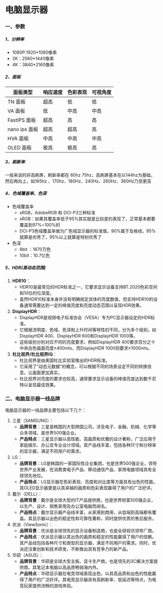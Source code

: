 # 电脑显示器

### 一、参数

##### 1、分辨率

* 1080P:1920*1080像素
* 2K：2560*1440像素
* 4K：3840*2160像素



##### 2、面板

| 面板类型      | 响应速度 | 色彩表现 | 可视角度 |
| ------------- | -------- | -------- | -------- |
| TN 面板       | 超高     | 低       | 低       |
| VA 面板       | 低       | 中高     | 中高     |
| FastIPS 面板  | 超高     | 高       | 高       |
| nano ips 面板 | 超高     | 超高     | 高       |
| HVA 面板      | 中高     | 中高     | 中高     |
| OLED 面板     | 极高     | 极高     | 高       |



##### 3、刷新率

一般来说的非高刷屏，刷新率都在 60hz 75hz，高刷屏基本在以144hz为基础，然后再向上，如165hz 、170hz、180Hz、240Hz、260Hz、360Hz乃至更高



##### 4、色域覆盖率、色深

* 色域覆盖率
  * sRGB，AdobeRGB 和 DCI-P3三种标准
  * sRGB：如果其覆盖率低于95%其实就是比较差的表现了，正常基本都要覆盖到97%~100%的
  * DCI-P3色域覆盖率做为广色域显示器的标准值，90%属于及格线，95%就算是优秀了，95%以上就算是特别优秀了
* 色深
  * 8bit ：1670万色
  * 10bit：10.7亿色



##### 5、HDR(高动态范围)

1. **HDR10**：
   - HDR10是最常见的HDR标准之一，它要求显示设备支持BT.2020色彩空间和10位的位深度。
   - 虽然HDR10标准本身并没有明确规定具体的亮度数值，但支持HDR10的设备通常需要达到一定的峰值亮度和亮度动态范围以呈现HDR效果。
2. **DisplayHDR**：
   - DisplayHDR是视频电子标准协会（VESA）专为PC显示器设定的HDR标准。
   - 它根据流明度、色域、色深和上升时间等特性的不同，分为多个级别，如DisplayHDR 400、DisplayHDR 600和DisplayHDR 1000等。
   - 这些级别分别对应不同的亮度要求，例如DisplayHDR 400要求百分之十中央白色画面亮度≥400nits，而DisplayHDR 1000则要求≥1000nits。
3. **杜比视界/杜比视界IQ**：
   - 杜比视界是由美国杜比实验室推出的HDR标准。
   - 它采用了“动态元数据”的概念，可以根据不同的场景设定不同的转换信息，让画面更加真实。
   - 杜比视界对亮度的要求也较高，通常要求显示设备的峰值亮度达到数千尼特以呈现最佳效果。





### 二、电脑显示器一线品牌

电脑显示器的一线品牌主要包括以下几个：

1. 三星（SAMSUNG）：
   - **品牌背景**：三星是韩国的大型跨国公司，涉及电子、金融、机械、化学等众多领域，是世界500强企业。
   - **产品特点**：三星显示器以高性能、高画质和优雅的设计著称，广泛应用于家庭娱乐、办公及专业设计领域。其产品线丰富，包括各种尺寸和分辨率的显示器，满足不同用户的需求。
2. LG：
   - **品牌背景**：LG是韩国的一家国际性企业集团，也是世界500强企业，领导世界产业发展，在消费类电子产品、移动通信产品、家用电器领域具有全球领先地位。
   - **产品特点**：LG显示器在色彩表现、亮度和对比度等方面具有出色的性能。其OLED显示器更是以其卓越的画质和色彩表现赢得了用户的广泛好评。
3. 戴尔（DELL）：
   - **品牌背景**：戴尔是全球大型的IT产品提供商，也是世界财富500强企业，以生产、设计、销售家用及办公室电脑而闻名。
   - **产品特点**：戴尔显示器产品线丰富，从家用到商用，从低端到高端都有覆盖。其显示器以出色的稳定性和可靠性著称，同时提供优质的售后服务。
4. 优派（ViewSonic）：
   - **品牌背景**：优派是全球领先的显示设备制造商，也是全球视讯领导厂商。
   - **产品特点**：优派显示器以其出色的画质和稳定的性能赢得了用户的信赖。其产品线包括各种尺寸和类型的显示器，满足不同用户的需求。同时，优派还注重创新和技术研发，不断推出具有竞争力的新产品。
5. 华硕（ASUS）：
   - **品牌背景**：华硕是全球大型主板、显卡生产商，也是领先的3C解决方案提供商。其笔记本电脑以高品质畅销海内外。
   - **产品特点**：华硕显示器在电竞领域表现出色，以其高品质和出色的性能赢得了用户的广泛好评。其电竞显示器具有高刷新率、低延迟等特点，为电竞玩家提供流畅的游戏体验。